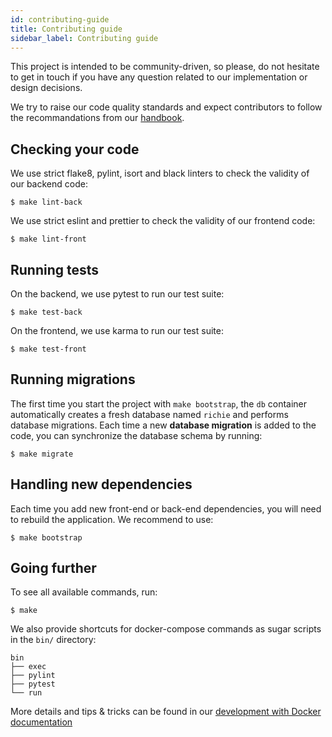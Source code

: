```yaml
---
id: contributing-guide
title: Contributing guide
sidebar_label: Contributing guide
---
```


This project is intended to be community-driven, so please, do not hesitate to get in touch if you have any question related to our implementation or design decisions.

We try to raise our code quality standards and expect contributors to follow the recommandations
from our [handbook](https://openfun.gitbooks.io/handbook/content).

## Checking your code

We use strict flake8, pylint, isort and black linters to check the validity of our backend code:

    $ make lint-back

We use strict eslint and prettier to check the validity of our frontend code:

    $ make lint-front

## Running tests

On the backend, we use pytest to run our test suite:

    $ make test-back

On the frontend, we use karma to run our test suite:

    $ make test-front

## Running migrations

The first time you start the project with `make bootstrap`, the `db` container automatically
creates a fresh database named `richie` and performs database migrations. Each time a new
**database migration** is added to the code, you can synchronize the database schema by running:

    $ make migrate

## Handling new dependencies

Each time you add new front-end or back-end dependencies, you will need to rebuild the
application. We recommend to use:

    $ make bootstrap

## Going further

To see all available commands, run:

    $ make

We also provide shortcuts for docker-compose commands as sugar scripts in the
`bin/` directory:

```
bin
├── exec
├── pylint
├── pytest
└── run
```

More details and tips & tricks can be found in our [development with Docker
documentation](docker-development.md)
